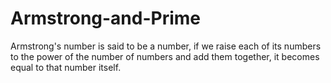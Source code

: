 # Armstrong-and-Prime
Armstrong's number is said to be a number, if we raise each of its numbers to the power of the number of numbers and add them together, it becomes equal to that number itself.
